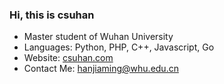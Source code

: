 ### Hi, this is csuhan
- Master student of Wuhan University
- Languages: Python, PHP, C++, Javascript, Go
- Website: [csuhan.com](https://csuhan.com)
- Contact Me: hanjiaming@whu.edu.cn

